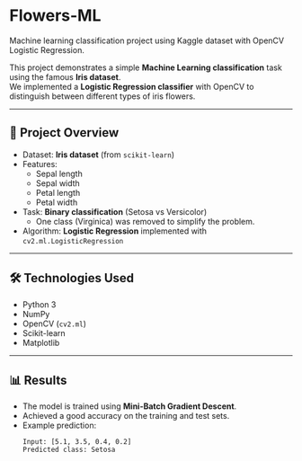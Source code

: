 # Flowers-ML
Machine learning classification project using Kaggle dataset with OpenCV Logistic Regression.


This project demonstrates a simple **Machine Learning classification** task using the famous **Iris dataset**.  
We implemented a **Logistic Regression classifier** with OpenCV to distinguish between different types of iris flowers.

---

## 📌 Project Overview
- Dataset: **Iris dataset** (from `scikit-learn`)
- Features:  
  - Sepal length  
  - Sepal width  
  - Petal length  
  - Petal width  
- Task: **Binary classification** (Setosa vs Versicolor)  
  - One class (Virginica) was removed to simplify the problem.
- Algorithm: **Logistic Regression** implemented with `cv2.ml.LogisticRegression`

---

## 🛠️ Technologies Used
- Python 3
- NumPy
- OpenCV (`cv2.ml`)
- Scikit-learn
- Matplotlib

---

## 📊 Results
- The model is trained using **Mini-Batch Gradient Descent**.
- Achieved a good accuracy on the training and test sets.
- Example prediction:
  ```text
  Input: [5.1, 3.5, 0.4, 0.2]
  Predicted class: Setosa
